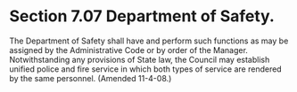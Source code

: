 Section 7.07 Department of Safety.
==================================

The Department of Safety shall have and perform such functions as may be
assigned by the Administrative Code or by order of the Manager.
Notwithstanding any provisions of State law, the Council may establish
unified police and fire service in which both types of service are
rendered by the same personnel. (Amended 11-4-08.)
